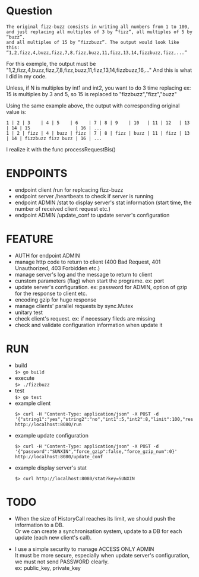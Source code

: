 # Question
```
The original fizz-buzz consists in writing all numbers from 1 to 100, 
and just replacing all multiples of 3 by “fizz”, all multiples of 5 by “buzz”, 
and all multiples of 15 by “fizzbuzz”. The output would look like this:
“1,2,fizz,4,buzz,fizz,7,8,fizz,buzz,11,fizz,13,14,fizzbuzz,fizz,...”
```

For this exemple, the output  must be 
"1,2,fizz,4,buzz,fizz,7,8,fizz,buzz,11,fizz,13,14,fizzbuzz,16,..."
And this is what I did in my code.

Unless, if N is multiples by int1 and int2, you want to do 3 time replacing
ex: 15 is multiples by 3 and 5, so 15 is replaced to "fizzbuzz","fizz","buzz"

Using the same example above, the output with corresponding original value is:  
```
1 | 2 | 3    | 4 | 5    | 6    | 7 | 8 | 9    | 10   | 11 | 12   | 13 | 14 | 15                 | 16 | ...  
1 | 2 | fizz | 4 | buzz | fizz | 7 | 8 | fizz | buzz | 11 | fizz | 13 | 14 | fizzbuzz fizz buzz | 16 | ...  
```

I realize it with the func processRequestBis() 

# ENDPOINTS 
* endpoint client /run for replcacing fizz-buzz  
* endpoint server /heartbeats to check if server is running  
* endpoint ADMIN /stat to display server's stat information (start time, the number of received client request etc.)  
* endpoint ADMIN /update_conf to update server's configuration  

# FEATURE
* AUTH for endpoint ADMIN  
* manage http code to return to client (400 Bad Request, 401 Unauthorized, 403 Forbidden etc.)  
* manage server's log and the message to return to client  
* cunstom parameters (flag) when start the programe. ex: port  
* update server's configuration. ex: password for ADMIN, option of gzip for the response to client etc.  
* encoding gzip for huge response  
* manage clients' parallel requests by sync.Mutex  
* unitary test   
* check client's request. ex: if necessary fileds are missing  
* check and validate configuration information when update it

# RUN 
* build   
    ```$> go build```
* execute  
    ```$> ./fizzbuzz```
* test  
    ```$> go test```
* example client   
    ```
    $> curl -H "Content-Type: application/json" -X POST -d '{"string1":"yes","string2":"no","int1":5,"int2":8,"limit":100,"response_gzip":false}' http://localhost:8080/run
    ```
* example update configuration   
    ```
    $> curl -H "Content-Type: application/json" -X POST -d '{"password":"SUNXIN","force_gzip":false,"force_gzip_num":0}' http://localhost:8080/update_conf
    ```
* example display server's stat
    ```
    $> curl http://localhost:8080/stat?key=SUNXIN
    ```
 
# TODO
* When the size of HistoryCall reaches its limit, we should push the information to a DB.  
Or we can create a synchronisation system, update to a DB for each update (each new client's call).  

* I use a simple security to manage ACCESS ONLY ADMIN  
It must be more secure, especially when update server's configuration, we must not send PASSWORD clearly.  
ex: public_key, private_key
 